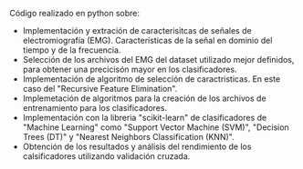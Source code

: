 Código realizado en python sobre:
- Implementación y extración de caracterisitcas de señales de electromiografía (EMG). Características de la señal en dominio del tiempo y de la frecuencia.
- Selección de los archivos del EMG del dataset utilizado mejor definidos, para obtener una precicisón mayor en los clasificadores.
- Implementación de algoritmo de selección de caractristicas. En este caso del "Recursive Feature Elimination".
- Implemetación de algoritmos para la creación de los archivos de entrenamiento para los clasificadores.
- Implementación con la libreria "scikit-learn" de clasificadores de "Machine Learning" como "Support Vector Machine (SVM)", "Decision Trees (DT)" y "Nearest Neighbors Classification (KNN)".
- Obtención de los resultados y análisis del rendimiento de los calsificadores utilizando validación cruzada.
